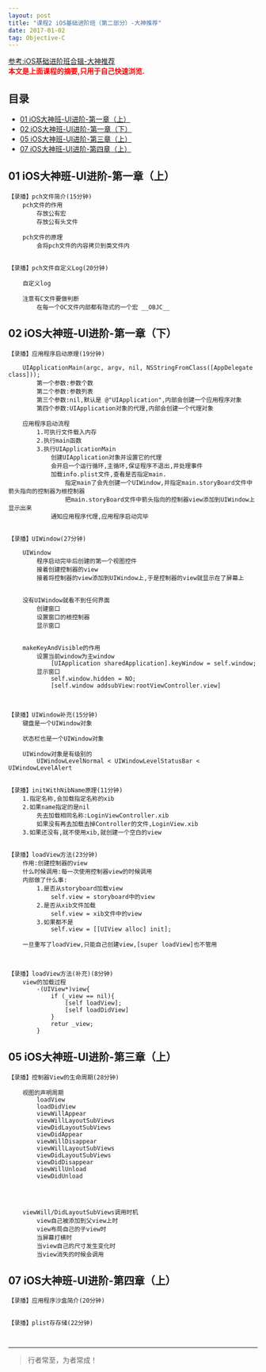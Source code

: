 ```yaml
---
layout: post
title: "课程2 iOS基础进阶班（第二部分）-大神推荐"
date: 2017-01-02
tag: Objective-C
---
```



[参考:iOS基础进阶班合辑-大神推荐](https://ke.qq.com/course/package/15652)      
<span style="font-weight:bold;color:red;">本文是上面课程的摘要,只用于自己快速浏览.</span>


## 目录

* [01 iOS大神班-UI进阶-第一章（上）](#content1)
* [02 iOS大神班-UI进阶-第一章（下）](#content2)
* [05 iOS大神班-UI进阶-第三章（上）](#content5)
* [07 iOS大神班-UI进阶-第四章（上）](#content7)






<!-- ************************************************ -->
## <a id="content1"></a>01 iOS大神班-UI进阶-第一章（上）


```
【录播】pch文件简介(15分钟)
    pch文件的作用
        存放公有宏
        存放公有头文件

    pch文件的原理
        会将pch文件的内容拷贝到类文件内


【录播】pch文件自定义Log(20分钟)

    自定义log

    注意有C文件要做判断
        在每一个OC文件内部都有隐式的一个宏 __OBJC__ 
```


<!-- ************************************************ -->
## <a id="content2"></a>02 iOS大神班-UI进阶-第一章（下）

```
【录播】应用程序启动原理(19分钟)

    UIApplicationMain(argc, argv, nil, NSStringFromClass([AppDelegate class]));
        第一个参数:参数个数
        第二个参数:参数列表
        第三个参数:nil,默认是 @"UIApplication",内部会创建一个应用程序对象
        第四个参数:UIApplication对象的代理,内部会创建一个代理对象

    应用程序启动流程
        1.可执行文件载入内存
        2.执行main函数
        3.执行UIApplicationMain
            创建UIApplication对象并设置它的代理
            会开启一个运行循环,主循环,保证程序不退出,并处理事件
            加载info.plist文件,查看是否指定main.
                指定main了会先创建一个UIWindow,并指定main.storyBoard文件中箭头指向的控制器为根控制器
                把main.storyBoard文件中箭头指向的控制器view添加到UIWindow上显示出来
            通知应用程序代理,应用程序启动完毕


【录播】UIWindow(27分钟)

    UIWindow
        程序启动完毕后创建的第一个视图控件
        接着创建控制器的view
        接着将控制器的view添加到UIWindow上,于是控制器的view就显示在了屏幕上


    没有UIWindow就看不到任何界面
        创建窗口
        设置窗口的根控制器
        显示窗口


    makeKeyAndVisible的作用
        设置当前window为主window
            [UIApplication sharedApplication].keyWindow = self.window;
        显示窗口
            self.window.hidden = NO;
            [self.window addsubView:rootViewController.view]



【录播】UIWindow补充(15分钟)
    键盘是一个UIWindow对象

    状态栏也是一个UIWindow对象

    UIWindow对象是有级别的
        UIWindowLevelNormal < UIWindowLevelStatusBar < UIWindowLevelAlert


【录播】initWithNibName原理(11分钟)
    1.指定名称,会加载指定名称的xib
    2.如果name指定的是nil
        先去加载相同名称:LoginViewController.xib
        如果没有再去加载去掉Controller的文件,LoginView.xib
    3.如果还没有,就不使用xib,就创建一个空白的view


【录播】loadView方法(23分钟)
    作用:创建控制器的view
    什么时候调用:每一次使用控制器view的时候调用
    内部做了什么事:
        1.是否从storyboard加载view
            self.view = storyboard中的view
        2.是否从xib文件加载
            self.view = xib文件中的view
        3.如果都不是
            self.view = [[UIView alloc] init];

    一旦重写了loadView,只能自己创建view,[super loadView]也不管用



【录播】loadView方法(补充)(8分钟)
    view的加载过程
        -(UIView*)view{
            if (_view == nil){
                [self loadView];
                [self loadDidView]
            }
            retur _view;
        }
```


<!-- ************************************************ -->
## <a id="content1"></a>05 iOS大神班-UI进阶-第三章（上）

```
【录播】控制器View的生命周期(28分钟)

    视图的声明周期
        loadView
        loadDidView
        viewWillAppear
        viewWillLayoutSubViews
        viewDidLayoutSubViews
        viewDidAppear
        viewWillDisappear
        viewWillLayoutSubViews
        viewDidLayoutSubViews
        viewDidDisappear
        viewWillUnload
        viewDidUnload




    viewWill/DidLayoutSubViews调用时机
        view自己被添加到父view上时
        view布局自己的子view时
        当屏幕打横时
        当view自己的尺寸发生变化时
        当view消失的时候会调用

```


<!-- ************************************************ -->
## <a id="content1"></a>07 iOS大神班-UI进阶-第四章（上）

```
【录播】应用程序沙盒简介(20分钟)


【录播】plist存存储(22分钟)



```


----------
>  行者常至，为者常成！


